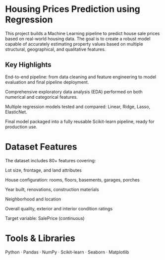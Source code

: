 # Housing Prices Prediction using Regression
This project builds a Machine Learning pipeline to predict house sale prices based on real-world housing data. The goal is to create a robust model capable of accurately estimating property values based on multiple structural, geographical, and qualitative features.

## Key Highlights
End-to-end pipeline: from data cleaning and feature engineering to model evaluation and final pipeline deployment.

Comprehensive exploratory data analysis (EDA) performed on both numerical and categorical features.

Multiple regression models tested and compared: Linear, Ridge, Lasso, ElasticNet.

Final model packaged into a fully reusable Scikit-learn pipeline, ready for production use.

# Dataset Features
The dataset includes 80+ features covering:

Lot size, frontage, and land attributes

House configuration: rooms, floors, basements, garages, porches

Year built, renovations, construction materials

Neighborhood and location

Overall quality, exterior and interior condition ratings

Target variable: SalePrice (continuous)

# Tools & Libraries
Python · Pandas · NumPy · Scikit-learn · Seaborn · Matplotlib
